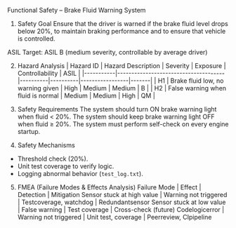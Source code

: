 Functional Safety – Brake Fluid Warning System

1. Safety Goal
Ensure that the driver is warned if the brake fluid level drops below 20%, 
to maintain braking performance and to ensure that vehicle is controlled.

ASIL Target: ASIL B (medium severity, controllable by average driver)

2. Hazard Analysis
| Hazard ID | Hazard Description                   | Severity | Exposure | Controllability | ASIL  |
|-----------|--------------------------------------|----------|----------|-----------------|-------|
| H1        | Brake fluid low, no warning given    | High     | Medium   | Medium          | B     |
| H2        | False warning when fluid is normal   | Medium   | Medium   | High            | QM    |

3. Safety Requirements
 The system should turn ON brake warning light when fluid < 20%.
 The system should keep brake warning light OFF when fluid ≥ 20%.
 The system must perform self-check on every engine startup.

4. Safety Mechanisms
- Threshold check (20%).
- Unit test coverage to verify logic.
- Logging abnormal behavior (`test_log.txt`).

5. FMEA (Failure Modes & Effects Analysis)
Failure Mode |	Effect |  Detection |  Mitigation 
Sensor stuck at high value |  Warning not triggered |  Testcoverage, watchdog |  Redundantsensor
Sensor stuck at low value |	False warning |	Test coverage |	Cross-check (future)
Codelogicerror |	Warning not triggered |	Unit test, coverage |  Peerreview, CIpipeline